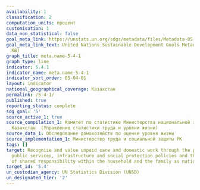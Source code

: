 ```yaml
---
availability: 1
classification: 2
computation_units: процент
customisation: 1
data_non_statistical: false
goal_meta_link: https://unstats.un.org/sdgs/metadata/files/Metadata-05-04-01.pdf
goal_meta_link_text: United Nations Sustainable Development Goals Metadata (PDF 337
  KB)
graph_title: meta.name-5-4-1
graph_type: line
indicator: 5.4.1
indicator_name: meta.name-5-4-1
indicator_sort_order: 05-04-01
layout: indicator
national_geographical_coverage: Казахстан
permalink: /5-4-1/
published: true
reporting_status: complete
sdg_goal: '5'
source_active_1: true
source_compilation_1: Комитет по статистике Министерства национальной экономики Республики
  Казахстан  (Управление статистики труда и уровни жизни)
source_data_1: Обследование домохозяйств по оценке уровня жизни
source_implementation_1: Министерство труда и социальной защиты РК
tags: []
target: Recognize and value unpaid care and domestic work through the provision of
  public services, infrastructure and social protection policies and the promotion
  of shared responsibility within the household and the family as nationally appropriate
target_id: '5.4'
un_custodian_agency: UN Statistics Division (UNSD)
un_designated_tier: '2'
---
```

